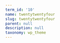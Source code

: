 ```yaml
---
term_id: '10'
name: twentytwentyfour
slug: twentytwentyfour
parent: null
description: null
taxonomy: wp_theme
---
```


